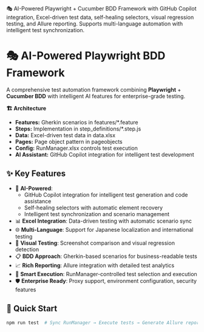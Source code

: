 🎭 AI-Powered Playwright + Cucumber BDD Framework with GitHub Copilot integration, Excel-driven test data, self-healing selectors, visual regression testing, and Allure reporting. Supports multi-language automation with intelligent test synchronization.

# 🎭 AI-Powered Playwright BDD Framework
 
A comprehensive test automation framework combining **Playwright** + **Cucumber BDD** with intelligent AI features for enterprise-grade testing.

**🏗️ Architecture**
- **Features:** Gherkin scenarios in features/*.feature
- **Steps:** Implementation in step_definitions/*.step.js
- **Data:** Excel-driven test data in data.xlsx
- **Pages:** Page object pattern in pageobjects
- **Config:** RunManager.xlsx controls test execution
- **AI Assistant:** GitHub Copilot integration for intelligent test development
 
## ✨ Key Features
 
- 🤖 **AI-Powered**: 
  - GitHub Copilot integration for intelligent test generation and code assistance
  - Self-healing selectors with automatic element recovery
  - Intelligent test synchronization and scenario management
- 📊 **Excel Integration**: Data-driven testing with automatic scenario sync
- 🌐 **Multi-Language**: Support for Japanese localization and international testing
- 📸 **Visual Testing**: Screenshot comparison and visual regression detection
- 📋 **BDD Approach**: Gherkin-based scenarios for business-readable tests
- 📈 **Rich Reporting**: Allure integration with detailed test analytics
- 🔄 **Smart Execution**: RunManager-controlled test selection and execution
- 🛡️ **Enterprise Ready**: Proxy support, environment configuration, security features

## 🚀 Quick Start
```bash
npm run test  # Sync RunManager → Execute tests → Generate Allure report

